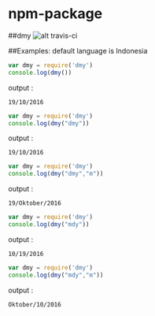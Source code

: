 # npm-package

##dmy
![alt travis-ci](https://travis-ci.org/sahbanagold/dmy.svg?branch=master)

##Examples:
default language is Indonesia
```js
var dmy = require('dmy')
console.log(dmy())
```
output :
```
19/10/2016
```

```js
var dmy = require('dmy')
console.log(dmy("dmy"))
```
output :
```
19/10/2016
```


```js
var dmy = require('dmy')
console.log(dmy("dmy","m"))
```
output :
```
19/Oktober/2016
```


```js
var dmy = require('dmy')
console.log(dmy("mdy"))
```
output :
```
10/19/2016
```


```js
var dmy = require('dmy')
console.log(dmy("mdy","m"))
```
output :
```
Oktober/10/2016
```

